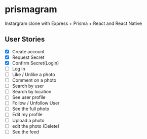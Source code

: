 # prismagram

Instargram clone with Express + Prisma + React and React Native

## User Stories

- [x] Create account
- [x] Request Secret
- [x] Confirm Secret(Login)
- [ ] Log in
- [ ] Like / Unlike a photo
- [ ] Comment on a photo
- [ ] Search by user
- [ ] Search by location
- [ ] See user profile
- [ ] Follow / Unfollow User
- [ ] See the full photo
- [ ] Edit my profile
- [ ] Upload a photo
- [ ] edit the photo (Delete)
- [ ] See the feed
